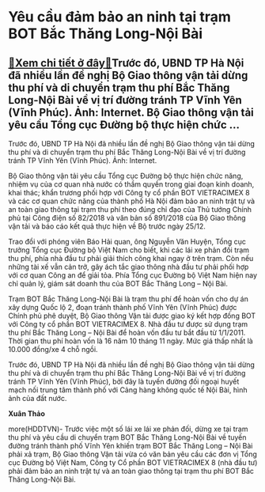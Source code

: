 Yêu cầu đảm bảo an ninh tại trạm BOT Bắc Thăng Long-Nội Bài
===========================================================

[:gift:Xem chi tiết ở đây:gift:](https://hddtvn.com/yeu-cau-dam-bao-an-ninh-tai-tram-bot-bac-thang-long-noi-bai/)Trước đó, UBND TP Hà Nội đã nhiều lần đề nghị Bộ Giao thông vận tải dừng thu phí và di chuyển trạm thu phí Bắc Thăng Long-Nội Bài về vị trí đường tránh TP Vĩnh Yên (Vĩnh Phúc). Ảnh: Internet. Bộ Giao thông vận tải yêu cầu Tổng cục Đường bộ thực hiện chức …
----------------------------------------------------------------------------------------------------------------------------------------------------------------------------------------------------------------------------------------------------------------







 






 Trước đó, UBND TP Hà Nội đã nhiều lần đề nghị Bộ Giao thông vận tải dừng thu phí và di chuyển trạm thu phí Bắc Thăng Long-Nội Bài về vị trí đường tránh TP Vĩnh Yên (Vĩnh Phúc). Ảnh: Internet. 


Bộ Giao thông vận tải yêu cầu Tổng cục Đường bộ thực hiện chức năng, nhiệm vụ của cơ quan nhà nước có thầm quyền trong giai đoạn kinh doanh, khai thác; khẩn trương phối hợp với Công ty cổ phần BOT VIETRACIMEX 8 và các cơ quan chức năng của thành phố Hà Nội đảm bảo an ninh trật tự và an toàn giao thông tại trạm thu phí theo đúng chỉ đạo của Thủ tướng Chính phủ tại Công điện số 82/2018 và văn bản số 891/2018 của Bộ Giao thông vận tải và báo cáo kết quả thực hiện về Bộ trước ngày 25/12.


Trao đổi với phóng viên Báo Hải quan, ông Nguyễn Văn Huyện, Tổng cục trưởng Tổng cục Đường bộ Việt Nam cho biết, khi các lái xe phản đối trạm thu phí, phía nhà đầu tư phải giải thích công khai ngay ở trên trạm. Còn nếu những tài xế vẫn cản trở, gây ách tắc giao thông nhà đầu tư phải phối hợp với cơ quan Công an để giải tỏa. Phía Tổng cục Đường bộ Việt Nam hiện nay chỉ quản lý, giám sát doanh thu của BOT Bắc Thăng Long – Nội Bài.


 Trạm BOT Bắc Thăng Long-Nội Bài là trạm thu phí để hoàn vốn cho dự án xây dựng Quốc lộ 2, đoạn tránh thành phố Vĩnh Yên (Vĩnh Phúc) được Chính phủ phê duyệt, Bộ Giao thông Vận tải được giao ký kết hợp đồng BOT với Công ty cổ phần BOT VIETRACIMEX 8. Nhà đầu tư được sử dụng trạm thu phí Bắc Thăng Long – Nội Bài để hoàn vốn đầu tư bắt đầu từ 1/1/2011. Thời gian thu phí hoàn vốn là 16 năm 10 tháng 11 ngày. Mức giá thấp nhất là 10.000 đồng/xe 4 chỗ ngồi.


 Trước đó, UBND TP Hà Nội đã nhiều lần đề nghị Bộ Giao thông vận tải dừng thu phí và di chuyển trạm thu phí Bắc Thăng Long-Nội Bài về vị trí đường tránh TP Vĩnh Yên (Vĩnh Phúc), bởi đây là tuyến đường đối ngoại huyết mạch nối trung tâm thành phố với Cảng hàng không quốc tế Nội Bài, hình ảnh của đất nước.






**Xuân Thảo**



more(HDDTVN)- Trước việc một số lái xe lái xe phản đối, dừng xe tại trạm thu phí và yêu cầu di chuyển trạm BOT Bắc Thăng Long-Nội Bài về tuyến đường tránh thành phố Vĩnh Yên khiến trạm BOT Bắc Thăng Long – Nội Bài phải xả trạm, Bộ Giao thông Vận tải vừa có văn bản yêu cầu các đơn vị Tổng cục Đường bộ Việt Nam, Công ty Cổ phần BOT VIETRACIMEX 8 (nhà đầu tư) phải đảm bảo an ninh trật tự và an toàn giao thông tại trạm thu phí BOT Bắc Thăng Long-Nội Bài.

